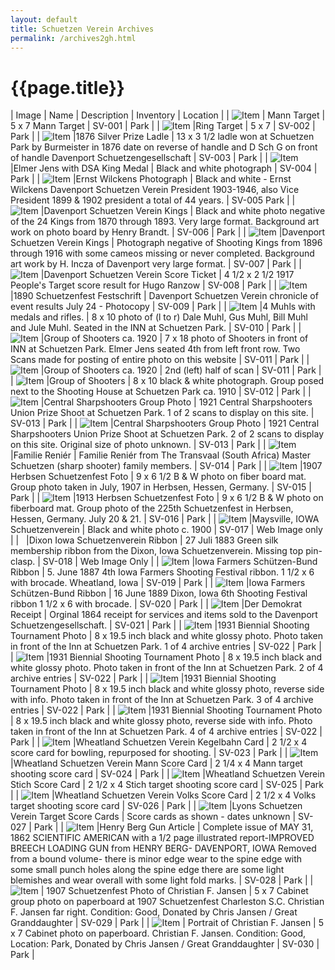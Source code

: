 ```yaml
---
layout: default
title: Schuetzen Verein Archives
permalink: /archives2gh.html
---
```


# {{page.title}}

<style>
  table tr:first-child td {
    background-color: #ccc;
    font-weight: bold;
  }
  table td {
    border: solid 1px black;
  }
  table td img {
    height: 100px;
    width: 100px;
  }
</style>

<script>
  $(document).ready(addImageLink);

  function addImageLink() {
    $('table tr').each(function () {
      const imageColumn = $(this).find('td:nth-child(1)');
      const nameColumn = $(this).find('td:nth-child(2)');
      const text = nameColumn.text();
      const link = $(this).find('img').attr('src');
      if (link && link != '') {
        nameColumn.html(`<a href="${link}">${text}</a>`);
        imageColumn.html(`<a href="${link}"><img src="${link}"></a>`);
      }
    });
  }
</script>

| Image | Name | Description | Inventory | Location |
| ![Item](/assets/archives/sv001.jpg) | Mann Target | 	5 x 7 Mann Target	 | SV-001	 | Park | 
| ![Item](/assets/archives/sv002.jpg) |Ring Target	 | 5 x 7 | 	SV-002 | 	Park | 
| ![Item](/assets/archives/sv003.jpg) |1876 Silver Prize Ladle	 | 13 x 3 1/2 ladle won at Schuetzen Park by Burmeister in 1876 date on reverse of handle and D Sch G on front of handle Davenport Schuetzengesellschaft | 	SV-003 | 	Park | 
| ![Item](/assets/archives/sv004.jpg) |Elmer Jens with DSA King Medal | 	Black and white photograph | 	SV-004	 | Park | 
| ![Item](/assets/archives/sv005.jpg) |Ernst Wilckens Photograph	 | Black and white - Ernst Wilckens Davenport Schuetzen Verein President 1903-1946, also Vice President 1899 & 1902 president a total of 44 years.	 | SV-005	Park | 
| ![Item](/assets/archives/sv006.jpg) |Davenport Schuetzen Verein Kings | 	Black and white photo negative of the 24 Kings from 1870 through 1893. Very large format. Background art work on photo board by Henry Brandt.	 | SV-006 | 	Park | 
| ![Item](/assets/archives/sv007.jpg) |Davenport Schuetzen Verein Kings | 	Photograph negative of Shooting Kings from 1896 through 1916 with some cameos missing or never completed. Background art work by H. Incza of Davenport very large format. | 	SV-007 | 	Park | 
| ![Item](/assets/archives/sv008.jpg) |Davenport Schuetzen Verein Score Ticket	 | 4 1/2 x 2 1/2 1917 People\'s Target score result for Hugo Ranzow	 | SV-008	 | Park | 
| ![Item](/assets/archives/sv009.jpg) |1890 Schuetzenfest Festschrift | 	Davenport Schuetzen Verein chronicle of event results July 24 - Photocopy	 | SV-009 | 	Park | 
| ![Item](/assets/archives/sv010.jpg) |4 Muhls with medals and rifles. | 	8 x 10 photo of (l to r) Dale Muhl, Gus Muhl, Bill Muhl and Jule Muhl. Seated in the INN at Schuetzen Park.	 | SV-010	 | Park | 
| ![Item](/assets/archives/sv011.jpg) |Group of Shooters ca. 1920	 | 7 x 18 photo of Shooters in front of INN at Schuetzen Park. Elmer Jens seated 4th from left front row. Two Scans made for posting of entire photo on this website	 | SV-011 | 	Park | 
| ![Item](/assets/archives/sv011b.jpg) |Group of Shooters ca. 1920 | 	2nd (left) half of scan | 	SV-011 | 	Park | 
| ![Item](/assets/archives/sv012.jpg) |Group of Shooters | 	8 x 10 black & white photograph. Group posed next to the Shooting House at Schuetzen Park ca. 1910	 | SV-012	 | Park | 
| ![Item](/assets/archives/sv013.jpg) |Central Sharpshooters Group Photo	 | 1921 Central Sharpshooters Union Prize Shoot at Schuetzen Park. 1 of 2 scans to display on this site.	 | SV-013 | 	Park | 
| ![Item](/assets/archives/sv013b.jpg) |Central Sharpshooters Group Photo | 	1921 Central Sharpshooters Union Prize Shoot at Schuetzen Park. 2 of 2 scans to display on this site. Original size of photo unknown.	 | SV-013	 | Park | 
| ![Item](/assets/archives/sv014.jpg) |Familie Reniér | 	Familie Reniér from The Transvaal (South Africa) Master Schuetzen (sharp shooter) family members.	 | SV-014 | 	Park | 
| ![Item](/assets/archives/sv015.jpg) |1907 Herbsen Schuetzenfest Foto	 | 9 x 6 1/2 B & W photo on fiber board mat. Group photo taken in July, 1907 in Herbsen, Hessen, Germany.	 | SV-015 | 	Park | 
| ![Item](/assets/archives/sv016.jpg) |1913 Herbsen Schuetzenfest Foto | 	9 x 6 1/2 B & W photo on fiberboard mat. Group photo of the 225th Schuetzenfest in Herbsen, Hessen, Germany. July 20 & 21.	 | SV-016	 | Park |
| ![Item](/assets/archives/sv017.jpg) |Maysville, IOWA Schuetzenverein	 | Black and white photo c. 1900 | 	SV-017 | 	Web Image only | 
| &nbsp; |Dixon Iowa Schuetzenverein Ribbon | 	27 Juli 1883 Green silk membership ribbon from the Dixon, Iowa Schuetzenverein. Missing top pin-clasp. | 	SV-018 | 	Web Image Only | 
| ![Item](/assets/archives/sv019.jpg) |Iowa Farmers Schützen-Bund Ribbon | 	5. June 1887 4th Iowa Farmers Shooting Festival ribbon. 1 1/2 x 6 with brocade. Wheatland, Iowa	 | SV-019 | 	Park | 
| ![Item](/assets/archives/sv020.jpg) |Iowa Farmers Schützen-Bund Ribbon | 	16 June 1889 Dixon, Iowa 6th Shooting Festival ribbon 1 1/2 x 6 with brocade.	 | SV-020 | 	Park | 
| ![Item](/assets/archives/sv021.jpg) |Der Demokrat Receipt	 | Orginal 1864 receipt for services and items sold to the Davenport Schuetzengesellschaft.	 | SV-021 | 	Park | 
| ![Item](/assets/archives/sv022.jpg) |1931 Biennial Shooting Tournament Photo | 	8 x 19.5 inch black and white glossy photo. Photo taken in front of the Inn at Schuetzen Park. 1 of 4 archive entries	 | SV-022	 | Park | 
| ![Item](/assets/archives/sv022b.jpg) |1931 Biennial Shooting Tournament Photo	 | 8 x 19.5 inch black and white glossy photo. Photo taken in front of the Inn at Schuetzen Park. 2 of 4 archive entries	 | SV-022	 | Park | 
| ![Item](/assets/archives/sv022c.jpg) |1931 Biennial Shooting Tournament Photo	 | 8 x 19.5 inch black and white glossy photo, reverse side with info. Photo taken in front of the Inn at Schuetzen Park. 3 of 4 archive entries	 | SV-022 | 	Park | 
| ![Item](/assets/archives/sv022d.jpg) |1931 Biennial Shooting Tournament Photo	 | 8 x 19.5 inch black and white glossy photo, reverse side with info. Photo taken in front of the Inn at Schuetzen Park. 4 of 4 archive entries	 | SV-022 | 	Park | 
| ![Item](/assets/archives/sv023.jpg) |Wheatland Schuetzen Verein Kegelbahn Card	 | 2 1/2 x 4 score card for bowling, repurposed for shooting.	 | SV-023 | 	Park | 
| ![Item](/assets/archives/sv024.jpg) |Wheatland Schuetzen Verein Mann Score Card | 	2 1/4 x 4 Mann target shooting score card	 | SV-024	 | Park | 
| ![Item](/assets/archives/sv025.jpg) |Wheatland Schuetzen Verein Stich Score Card	 | 2 1/2 x 4 Stich target shooting score card	 | SV-025	 | Park | 
| ![Item](/assets/archives/sv026.jpg) |Wheatland Schuetzen Verein Volks Score Card	 | 2 1/2 x 4 Volks target shooting score card	 | SV-026 | 	Park | 
| ![Item](/assets/archives/sv027.jpg) |Lyons Schuetzen Verein Target Score Cards	 | Score cards as shown - dates unknown	 | SV-027 | 	Park | 
| ![Item](/assets/archives/sv028.jpg) |Henry Berg Gun Article	 | Complete issue of MAY 31, 1862 SCIENTIFIC AMERICAN with a 1/2 page illustrated report-IMPROVED BREECH LOADING GUN from HENRY BERG- DAVENPORT, IOWA Removed from a bound volume- there is minor edge wear to the spine edge with some small punch holes along the spine edge there are some light blemishes and wear overall with some light fold marks.	 | SV-028	 | Park | 
| ![Item](/assets/archives/sv029.jpg) | 1907 Schuetzenfest Photo of Christian F. Jansen | 5 x 7 Cabinet group photo on paperboard at 1907 Schuetzenfest Charleston S.C.  Christian F. Jansen far right. Condition: Good, Donated by Chris Jansen / Great Granddaughter | SV-029 | 	Park | 
| ![Item](/assets/archives/sv030.jpg) | Portrait of Christian F. Jansen	 | 5 x 7 Cabinet photo on paperboard.  Christian F. Jansen. Condition: Good, Location: Park,  Donated by Chris Jansen / Great Granddaughter	 | SV-030 | 	Park | 
